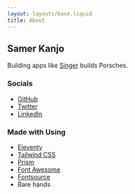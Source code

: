```yaml
---
layout: layouts/base.liquid
title: About
---
```


<h2>Samer Kanjo</h2>
Building apps like <a href="https://singervehicledesign.com/" target="_blank">Singer</a> builds Porsches.

<h3>Socials</h3>
<ul>
<li><a href="{{ site.author.github }}" target="_blank">GitHub</a></li>
<li><a href="{{ site.author.twitter }}" target="_blank">Twitter</a></li>
<li><a href="{{ site.author.linkedin }}" target="_blank">LinkedIn</li></a>
</ul>

<h3>Made with <i class="fas fa-heart"></i> Using</h3>
<ul>
<li><a href="https://www.11ty.dev/" target="_blank">Eleventy</a></li>
<li><a href="https://tailwindcss.com/" target="_blank">Tailwind CSS</a></li>
<li><a href="https://prismjs.com/" target="_blank">Prism</a></li>
<li><a href="https://fontawesome.com/" target="_blank">Font Awesome</a></li>
<li><a href="https://fontsource.org/" target="_blank">Fontsource</a></li>
<li>Bare hands</li>
</ul>

